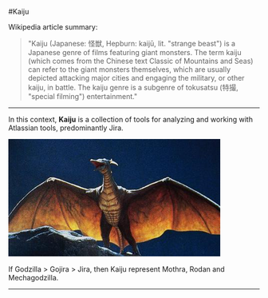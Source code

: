 #Kaiju

Wikipedia article summary:

> "Kaiju (Japanese: 怪獣, Hepburn: kaijū, lit. "strange beast") is a Japanese genre of films featuring giant monsters. The term kaiju (which comes from the Chinese text Classic of Mountains and Seas) can refer to the giant monsters themselves, which are usually depicted attacking major cities and engaging the military, or other kaiju, in battle. The kaiju genre is a subgenre of tokusatsu (特撮, "special filming") entertainment."

---
In this context, **Kaiju** is a collection of tools for analyzing and working with Atlassian tools, predominantly Jira.

![](rodan.jpg)

If Godzilla > Gojira > Jira, then Kaiju represent Mothra, Rodan and Mechagodzilla.

---
